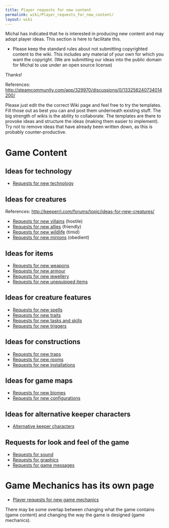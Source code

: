 ```yaml
---
title: Player requests for new content
permalink: wiki/Player_requests_for_new_content/
layout: wiki
---
```


Michal has indicated that he is interested in producing new content and
may adopt player ideas. This section is here to facilitate this.

-   Please keep the standard rules about not submitting copyrighted
    content to the wiki. This includes any material of your own for
    which you want the copyright. (We are submitting our ideas into the
    public domain for Michal to use under an open source license)

Thanks!

References:
<http://steamcommunity.com/app/329970/discussions/0/133256240734014200/>

Please just edit the the correct Wiki page and feel free to try the
templates. Fill those out as best you can and post them underneath
existing stuff. The big strength of wikis is the ability to collaborate.
The templates are there to provoke ideas and structure the ideas (making
them easier to implement). Try not to remove ideas that have already
been written down, as this is probably counter-productive.

Game Content
============

Ideas for technology
--------------------

-   [Requests for new
    technology](/wiki/Requests_for_new_technology "wikilink")

Ideas for creatures
-------------------

References: <http://keeperrl.com/forums/topic/ideas-for-new-creatures/>

-   [Requests for new villains](/wiki/Requests_for_new_villains "wikilink")
    (hostile)
-   [Requests for new allies](/wiki/Requests_for_new_allies "wikilink")
    (friendly)
-   [Requests for new wildlife](/wiki/Requests_for_new_wildlife "wikilink")
    (timid)
-   [Requests for new minions](/wiki/Requests_for_new_minions "wikilink")
    (obedient)

Ideas for items
---------------

-   [Requests for new weapons](/wiki/Requests_for_new_weapons "wikilink")
-   [Requests for new armour](/wiki/Requests_for_new_armour "wikilink")
-   [Requests for new jewellery](/wiki/Requests_for_new_jewellery "wikilink")
-   [Requests for new unequipped
    items](/wiki/Requests_for_new_unequipped_items "wikilink")

Ideas for creature features
---------------------------

-   [Requests for new spells](/wiki/Requests_for_new_spells "wikilink")
-   [Requests for new traits](/wiki/Requests_for_new_traits "wikilink")
-   [Requests for new tasks and
    skills](/wiki/Requests_for_new_tasks_and_skills "wikilink")
-   [Requests for new triggers](/wiki/Requests_for_new_triggers "wikilink")

Ideas for constructions
-----------------------

-   [Requests for new traps](/wiki/Requests_for_new_traps "wikilink")
-   [Requests for new rooms](/wiki/Requests_for_new_rooms "wikilink")
-   [Requests for new
    installations](/wiki/Requests_for_new_installations "wikilink")

Ideas for game maps
-------------------

-   [Requests for new biomes](/wiki/Requests_for_new_biomes "wikilink")
-   [Requests for new
    configurations](/wiki/Requests_for_new_configurations "wikilink")

Ideas for alternative keeper characters
---------------------------------------

-   [Alternative keeper
    characters](/wiki/Alternative_keeper_characters "wikilink")

Requests for look and feel of the game
--------------------------------------

-   [Requests for sound](/wiki/Requests_for_sound "wikilink")
-   [Requests for graphics](/wiki/Requests_for_graphics "wikilink")
-   [Requests for game messages](/wiki/Requests_for_game_messages "wikilink")

Game Mechanics has its own page
===============================

-   [Player requests for new game
    mechanics](/wiki/Player_requests_for_new_game_mechanics "wikilink")

There may be some overlap between changing what the game contains (game
content) and changing the way the game is designed (game mechanics).

